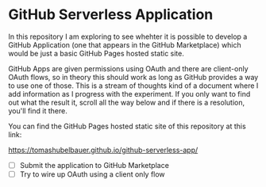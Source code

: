 # GitHub Serverless Application

In this repository I am exploring to see whehter it is possible to develop a GitHub Application
(one that appears in the GitHub Marketplace) which would be just a basic GitHub Pages hosted
static site.

GitHub Apps are given permissions using OAuth and there are client-only OAuth flows, so in
theory this should work as long as GitHub provides a way to use one of those. This is a stream
of thoughts kind of a document where I add information as I progress with the experiment. If you
only want to find out what the result it, scroll all the way below and if there is a resolution,
you'll find it there.

You can find the GitHub Pages hosted static site of this repository at this link:

https://tomashubelbauer.github.io/github-serverless-app/

- [ ] Submit the application to GitHub Marketplace
- [ ] Try to wire up OAuth using a client only flow
